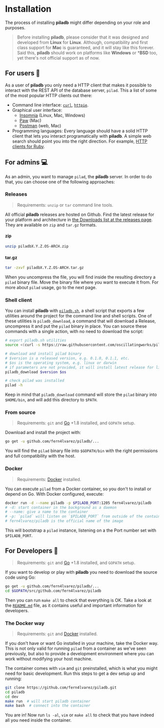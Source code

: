 # Installation

The process of installing **piladb** might differ depending on your role and purposes.

> Before installing **piladb**, please consider that it was designed and developed from **Linux** for **Linux**. Although, compatibility and first class support for **Mac** is guaranteed, and it will stay like this forever. Said this, **piladb** should work on platforms like **Windows** or ***BSD** too, yet there's not official support as of now.


## For users 🙋

As a user of **piladb** you only need a HTTP client that makes it possible to interact with the REST API of the database server, `pilad`. This a list of some of the most popular HTTP clients out there:

* Command line interface: [`curl`](https://curl.haxx.se/), [`httpie`](https://httpie.org/).
* Graphical user interface:
  * [Insomnia](https://insomnia.rest/) (Linux, Mac, Windows)
  * [Paw](https://paw.cloud/) (Mac)
  * [Postman](https://www.getpostman.com/) (web, Mac)
* Programming languages: Every language should have a solid HTTP client that lets you interact programatically with **piladb**. A simple web search should point you into the right direction. For example, [HTTP clients for Ruby](http://lmgtfy.com/?q=ruby+http+client).

## For admins 💻

As an admin, you want to manage `pilad`, the **piladb** server. In order to do that, you can choose one of the following approaches:

### Releases

> Requirements: `unzip` or `tar` command line tools.

All official **piladb** releases are hosted on Github. Find the latest release for your platform and architecture in [the Downloads list at the releases page](https://github.com/fern4lvarez/piladb/releases/latest). They are available on `zip` and `tar.gz` formats.

#### zip

```bash
unzip piladbX.Y.Z.OS-ARCH.zip
```

#### tar.gz

```bash
tar -zxvf piladbX.Y.Z.OS-ARCH.tar.gz
```

When you uncompress the file, you will find inside the resulting directory a `pilad` binary file. Move the binary file where you want to execute it from. For more about `pilad` usage, go to the next page.

### Shell client

You can install **piladb** with [`piladb.sh`](https://github.com/oscillatingworks/piladb-sh), a shell script that exports a few utilities around the project for the command line and shell scripts. One of these utilities is `piladb_download`, a command that will download a Release, uncompress it and put the `pilad` binary in place. You can source these commands with a single action, with no need to download the script:

```bash
# export piladb.sh utilities
source <(curl -s https://raw.githubusercontent.com/oscillatingworks/piladb-sh/master/piladb.sh)

# download and install pilad binary
# $version is a released version, e.g. 0.1.0, 0.1.1, etc.
# $os is the operating system, e.g. linux or darwin
# if parameters are not provided, it will install latest release for linux
piladb_download $version $os

# check pilad was installed
pilad -h
```

Keep in mind that `piladb_download` command will store the `pilad` binary into `$HOME/bin`, and will add this directory to `$PATH`.

### From source

> Requirements: `git` and [Go](https://golang.org/dl/) +1.8 installed, and `GOPATH` setup.

Download and install the project with:

```bash
go get -u github.com/fern4lvarez/piladb/...
```

You will find the `pilad` binary file into `$GOPATH/bin` with the right permissions and full compatibility with the host.

### Docker

> Requirements: [Docker](https://docs.docker.com/install/) installed.

You can execute `pilad` from a Docker container, so you don't to install or depend on Go. With Docker configured, execute:

```bash
docker run -d --name piladb -p $PILADB_PORT:1205 fern4lvarez/piladb
# -d: start container in the background as a daemon
# --name: give a name to the container
# -p: `pilad` will listen on `$PILADB_PORT` from outside of the container
# fern4lvarez/piladb is the official name of the image
```

This will bootstrap a `pilad` instance, listening on a the Port number set with `$PILADB_PORT`.

## For Developers 🔧

> Requirements: `git` and [Go](https://golang.org/dl/) +1.8 installed, and `GOPATH` setup.

If you want to develop or play with **piladb** you need to download the source code using Go:

```bash
go get -u github.com/fern4lvarez/piladb/...
cd $GOPATH/src/github.com/fern4lvarez/piladb
```

Then you can run `make all` to check that everything is OK. Take a look at the [`README.md`](https://github.com/fern4lvarez/piladb/blob/master/README.md) file, as it contains useful and important information for developers.

### The Docker way

> Requirements: `git` and [Docker](https://www.docker.com/products/overview) installed.

If you don't have or want Go installed in your machine, take the Docker way. This is not only valid for running `pilad` from a container as we've seen previously, but also to provide a development environment where you can work without modifying your host machine.

The container comes with `vim` and `git` preinstalled, which is what you might need for basic development. Run this steps to get a dev setup up and running:

```bash
git clone https://github.com/fern4lvarez/piladb.git
cd piladb
cd dev
make run  # will start piladb container
make bash  # connect into the container
```

You are in! Now run `ls -al`, `vim` or `make all` to check that you have indeed all you need inside the container.
